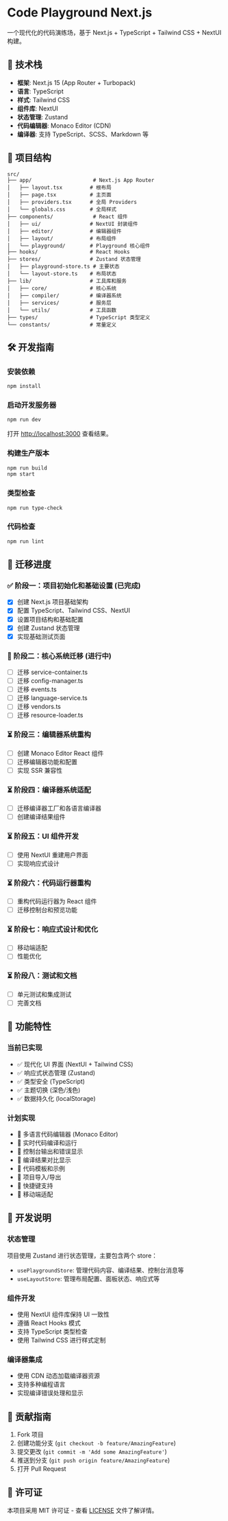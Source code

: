 # Code Playground Next.js

一个现代化的代码演练场，基于 Next.js + TypeScript + Tailwind CSS + NextUI 构建。

## 🚀 技术栈

- **框架**: Next.js 15 (App Router + Turbopack)
- **语言**: TypeScript
- **样式**: Tailwind CSS
- **组件库**: NextUI
- **状态管理**: Zustand
- **代码编辑器**: Monaco Editor (CDN)
- **编译器**: 支持 TypeScript、SCSS、Markdown 等

## 📁 项目结构

```
src/
├── app/                    # Next.js App Router
│   ├── layout.tsx         # 根布局
│   ├── page.tsx           # 主页面
│   ├── providers.tsx      # 全局 Providers
│   └── globals.css        # 全局样式
├── components/             # React 组件
│   ├── ui/                # NextUI 封装组件
│   ├── editor/            # 编辑器组件
│   ├── layout/            # 布局组件
│   └── playground/        # Playground 核心组件
├── hooks/                 # React Hooks
├── stores/                # Zustand 状态管理
│   ├── playground-store.ts # 主要状态
│   └── layout-store.ts    # 布局状态
├── lib/                   # 工具库和服务
│   ├── core/              # 核心系统
│   ├── compiler/          # 编译器系统
│   ├── services/          # 服务层
│   └── utils/             # 工具函数
├── types/                 # TypeScript 类型定义
└── constants/             # 常量定义
```

## 🛠️ 开发指南

### 安装依赖

```bash
npm install
```

### 启动开发服务器

```bash
npm run dev
```

打开 [http://localhost:3000](http://localhost:3000) 查看结果。

### 构建生产版本

```bash
npm run build
npm start
```

### 类型检查

```bash
npm run type-check
```

### 代码检查

```bash
npm run lint
```

## 🎯 迁移进度

### ✅ 阶段一：项目初始化和基础设置 (已完成)
- [x] 创建 Next.js 项目基础架构
- [x] 配置 TypeScript、Tailwind CSS、NextUI
- [x] 设置项目结构和基础配置
- [x] 创建 Zustand 状态管理
- [x] 实现基础测试页面

### 🔄 阶段二：核心系统迁移 (进行中)
- [ ] 迁移 service-container.ts
- [ ] 迁移 config-manager.ts
- [ ] 迁移 events.ts
- [ ] 迁移 language-service.ts
- [ ] 迁移 vendors.ts
- [ ] 迁移 resource-loader.ts

### ⏳ 阶段三：编辑器系统重构
- [ ] 创建 Monaco Editor React 组件
- [ ] 迁移编辑器功能和配置
- [ ] 实现 SSR 兼容性

### ⏳ 阶段四：编译器系统适配
- [ ] 迁移编译器工厂和各语言编译器
- [ ] 创建编译结果组件

### ⏳ 阶段五：UI 组件开发
- [ ] 使用 NextUI 重建用户界面
- [ ] 实现响应式设计

### ⏳ 阶段六：代码运行器重构
- [ ] 重构代码运行器为 React 组件
- [ ] 迁移控制台和预览功能

### ⏳ 阶段七：响应式设计和优化
- [ ] 移动端适配
- [ ] 性能优化

### ⏳ 阶段八：测试和文档
- [ ] 单元测试和集成测试
- [ ] 完善文档

## 🎨 功能特性

### 当前已实现
- ✅ 现代化 UI 界面 (NextUI + Tailwind CSS)
- ✅ 响应式状态管理 (Zustand)
- ✅ 类型安全 (TypeScript)
- ✅ 主题切换 (深色/浅色)
- ✅ 数据持久化 (localStorage)

### 计划实现
- 🔄 多语言代码编辑器 (Monaco Editor)
- 🔄 实时代码编译和运行
- 🔄 控制台输出和错误显示
- 🔄 编译结果对比显示
- 🔄 代码模板和示例
- 🔄 项目导入/导出
- 🔄 快捷键支持
- 🔄 移动端适配

## 📝 开发说明

### 状态管理

项目使用 Zustand 进行状态管理，主要包含两个 store：

- `usePlaygroundStore`: 管理代码内容、编译结果、控制台消息等
- `useLayoutStore`: 管理布局配置、面板状态、响应式等

### 组件开发

- 使用 NextUI 组件库保持 UI 一致性
- 遵循 React Hooks 模式
- 支持 TypeScript 类型检查
- 使用 Tailwind CSS 进行样式定制

### 编译器集成

- 使用 CDN 动态加载编译器资源
- 支持多种编程语言
- 实现编译错误处理和显示

## 🤝 贡献指南

1. Fork 项目
2. 创建功能分支 (`git checkout -b feature/AmazingFeature`)
3. 提交更改 (`git commit -m 'Add some AmazingFeature'`)
4. 推送到分支 (`git push origin feature/AmazingFeature`)
5. 打开 Pull Request

## 📄 许可证

本项目采用 MIT 许可证 - 查看 [LICENSE](LICENSE) 文件了解详情。
